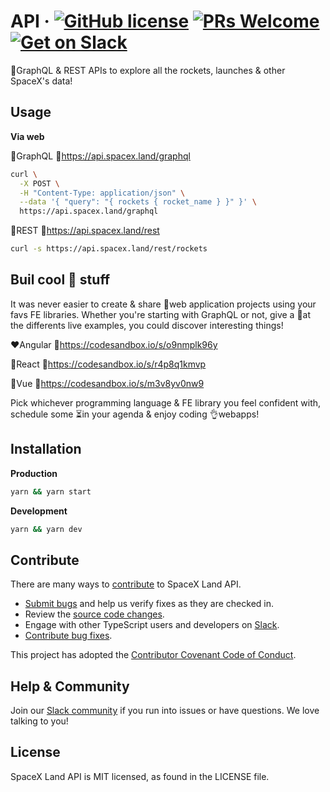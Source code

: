# API &middot; [![GitHub license](https://img.shields.io/badge/license-MIT-blue.svg)](https://github.com/facebook/react/blob/master/LICENSE) [![PRs Welcome](https://img.shields.io/badge/PRs-welcome-brightgreen.svg)](CONTRIBUTING.md#feature) [![Get on Slack](https://img.shields.io/badge/slack-join-orange.svg)](https://spacexland.slack.com)

🚀GraphQL & REST APIs to explore all the rockets, launches & other SpaceX's data!

## Usage

**Via web**

💜GraphQL 🔗https://api.spacex.land/graphql
```bash
curl \
  -X POST \
  -H "Content-Type: application/json" \
  --data '{ "query": "{ rockets { rocket_name } }" }' \
  https://api.spacex.land/graphql
```

🖤REST 🔗https://api.spacex.land/rest
```bash
curl -s https://api.spacex.land/rest/rockets
```

## Buil cool 🚀 stuff

It was never easier to create & share 💯web application projects using your favs FE libraries. Whether you're starting with GraphQL or not, give a 👀at the differents live examples, you could discover interesting things!

❤️Angular 🔗https://codesandbox.io/s/o9nmplk96y

💙React 🔗https://codesandbox.io/s/r4p8q1kmvp

💚Vue 🔗https://codesandbox.io/s/m3v8yv0nw9

Pick whichever programming language & FE library you feel confident with, schedule some ⏳in your agenda & enjoy coding 👌webapps!

## Installation

**Production**
```bash
yarn && yarn start
```

**Development**
```bash
yarn && yarn dev
```

## Contribute

There are many ways to [contribute](https://github.com/spacexland/api/blob/master/CONTRIBUTING.md) to SpaceX Land API.
* [Submit bugs](https://github.com/spacexland/api/issues) and help us verify fixes as they are checked in.
* Review the [source code changes](https://github.com/spacexland/api/pulls).
* Engage with other TypeScript users and developers on [Slack](https://spacexland.slack.com). 
* [Contribute bug fixes](https://github.com/spacexland/api/blob/master/CONTRIBUTING.md).

This project has adopted the [Contributor Covenant Code of Conduct](https://www.contributor-covenant.org/version/1/4/code-of-conduct.md).

## Help & Community
Join our [Slack community](http://spacexland.slack.com) if you run into issues or have questions. We love talking to you!

## License
SpaceX Land API is MIT licensed, as found in the LICENSE file.
